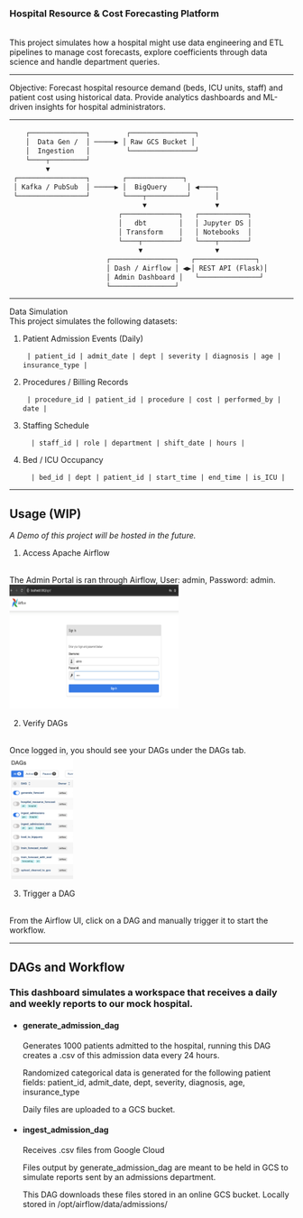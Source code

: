 ### Hospital Resource & Cost Forecasting Platform
<br>
This project simulates how a hospital might use data engineering and ETL pipelines to manage cost forecasts, explore coefficients through data science and handle department queries.
<hr>
Objective:
Forecast hospital resource demand (beds, ICU units, staff) and patient cost using historical data. Provide analytics dashboards and ML-driven insights for hospital administrators.
<hr>

        ┌──────────────┐         ┌────────────────┐
        │  Data Gen /  │ ─────▶ │ Raw GCS Bucket │
        │  Ingestion   │         └────────────────┘
        └────┬─────────┘
             ▼
     ┌─────────────────┐        ┌──────────────┐
     │ Kafka / PubSub  │ ─────▶ │  BigQuery     │ ◀────┐
     └─────────────────┘        └────┬──────────┘      │
                                     ▼                 ▼
                               ┌──────────────┐   ┌────────────┐
                               │   dbt        │   │ Jupyter DS │
                               │ Transform    │   │ Notebooks  │
                               └────┬─────────┘   └────┬───────┘
                                    ▼                  ▼
                            ┌────────────────┐   ┌───────────────┐
                            │ Dash / Airflow │ ◀▶│ REST API (Flask)│
                            │ Admin Dashboard │   └───────────────┘
                            └────────────────┘

<hr>
Data Simulation 
<br>
This project simulates the following datasets:

1. Patient Admission Events (Daily)

        | patient_id | admit_date |	dept | severity | diagnosis | age |	insurance_type |
 

2. Procedures / Billing Records

        | procedure_id | patient_id | procedure | cost | performed_by | date |

3. Staffing Schedule
   
         | staff_id | role | department | shift_date | hours |

4. Bed /  ICU Occupancy
   
         | bed_id | dept | patient_id | start_time | end_time | is_ICU |

<hr>

## Usage (WIP)

<i>A Demo of this project will be hosted in the future.</i>
<br>

1. Access Apache Airflow
<br>
The Admin Portal is ran through Airflow, User: admin, Password: admin.
<br>
<img style="width:300px; height:220px;" alt="Apache Airflow Admin Login" src="airflow_screen.png"/>


2. Verify DAGs
<br>
Once logged in, you should see your DAGs under the DAGs tab.
<br>
<img style="height:220px;" alt="Airflow DAG dashboard" src="airflow-dashboard.png"/>

3. Trigger a DAG
<br>
From the Airflow UI, click on a DAG and manually trigger it to start the workflow.
<hr>

## DAGs and Workflow

<div>
<h3>This dashboard simulates a workspace that receives a daily and weekly reports to our mock hospital.</h3>
<ul>
<li>
<h4>generate_admission_dag</h4> 
<span>Generates 1000 patients admitted to the hospital, running this DAG creates a .csv of this admission data every 24 hours.</span>
<p>Randomized categorical data is generated for the following patient fields: patient_id, admit_date, dept, severity, diagnosis, age, insurance_type</p>
<p>Daily files are uploaded to a GCS bucket.</p>
</li>
<li>
<h4>ingest_admission_dag</h4>
<span>Receives .csv files from Google Cloud </span>
<p>Files output by generate_admission_dag are meant to be held in GCS to simulate reports sent by an admissions department.</p>
<p>This DAG downloads these files stored in an online GCS bucket. Locally stored in /opt/airflow/data/admissions/</p>
</li>

</ul>
</div>




[//]: # (TODO: explain schedular and other dags)
